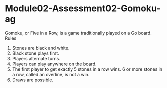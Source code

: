 # Module02-Assessment02-Gomoku-ag
Gomoku, or Five in a Row, is a game traditionally played on a Go board.
Rules
1. Stones are black and white.
2. Black stone plays first.
3. Players alternate turns.
4. Players can play anywhere on the board.
5. The first player to get exactly 5 stones in a row wins. 6 or more stones in a row, called an overline, is not a win.
6. Draws are possible.
